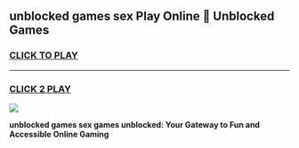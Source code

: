 
## unblocked games sex Play Online 👋 Unblocked Games
<h3>
<a href="https://premium.freeplayer.one?title=unblocked_games_sex&ref=19F">CLICK TO PLAY</a></h3>
<hr>

<h3>
<a href="https://premium.freeplayer.one?title=unblocked_games_sex&ref=19F">CLICK 2 PLAY</a>
  
</h3>

<a href="https://premium.freeplayer.one?title=unblocked_games_sex&ref=19F"><img src="https://clearcache.store/games.png"></a>


**unblocked games sex games unblocked: Your Gateway to Fun and Accessible Online Gaming**

